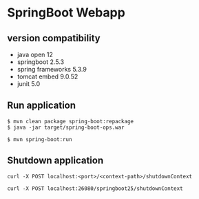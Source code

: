 # SpringBoot Webapp

## version compatibility

- java open 12
- springboot 2.5.3
- spring frameworks 5.3.9
- tomcat embed 9.0.52
- junit 5.0

## Run application

```
$ mvn clean package spring-boot:repackage
$ java -jar target/spring-boot-ops.war
```

```
$ mvn spring-boot:run
```

## Shutdown application

```
curl -X POST localhost:<port>/<context-path>/shutdownContext

curl -X POST localhost:26080/springboot25/shutdownContext
```

